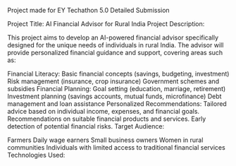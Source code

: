 Project made for EY Techathon 5.0 Detailed Submission

Project Title: AI Financial Advisor for Rural India
Project Description:

This project aims to develop an AI-powered financial advisor specifically designed for the unique needs of individuals in rural India. The advisor will provide personalized financial guidance and support, covering areas such as:

Financial Literacy:
Basic financial concepts (savings, budgeting, investment)
Risk management (insurance, crop insurance)
Government schemes and subsidies
Financial Planning:
Goal setting (education, marriage, retirement)
Investment planning (savings accounts, mutual funds, microfinance)
Debt management and loan assistance
Personalized Recommendations:
Tailored advice based on individual income, expenses, and financial goals.
Recommendations on suitable financial products and services.
Early detection of potential financial risks.
Target Audience:

Farmers
Daily wage earners
Small business owners
Women in rural communities
Individuals with limited access to traditional financial services
Technologies Used:

